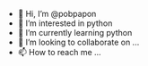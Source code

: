 - 👋 Hi, I’m @pobpapon
- 👀 I’m interested in python
- 🌱 I’m currently learning python
- 💞️ I’m looking to collaborate on ...
- 📫 How to reach me ...

<!---
pobpapon/pobpapon is a ✨ special ✨ repository because its `README.md` (this file) appears on your GitHub profile.
You can click the Preview link to take a look at your changes.
--->

